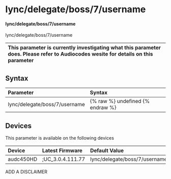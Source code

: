 ﻿---
description: lync/delegate/boss/7/username
search: false
---

# lync/delegate/boss/7/username

#### lync/delegate/boss/7/username

lync/delegate/boss/7/username


| This parameter is currently investigating what this parameter does. Please refer to Audiocodes wesite for details on this parameter | 
| :--- |

## Syntax
| Parameter | Syntax |
| :--- | :--- |
|lync/delegate/boss/7/username | {% raw %} undefined {% endraw %}|

## Devices
This parameter is available on the following devices

| Device | Latest Firmware | Default Value |
|:---|:---|:---|
| audc450HD | ;UC_3.0.4.111.77 | lync/delegate/boss/7/username= 

ADD A DISCLAIMER
